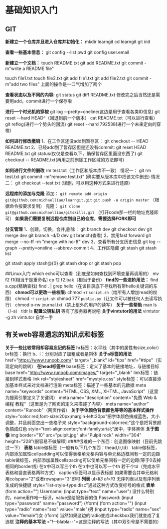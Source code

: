  # 基础知识入门
## GIT
__新建立一个仓库并且进入仓库并初始化：__
mkdir learngit
cd learngit
git init

__查看一些基本信息：__
git config --list
pwd
git config user.email

__新建立一个文档：__
touch README.txt
git add README.txt
git commit -m"write a README file"

touch file1.txt
touch file2.txt
git add file1.txt
git add file2.txt
git commit -m"add two files"
上面的操作是一口气增加了两个

__查看状态以及不同的内容:__
git status
git diff README.txt
修改完之后当然还是需要用add，commit进行一个保存啦

__进行一个时光机的穿梭__
git log --pretty=oneline(这边是用于查看各类ID信息)
git reset --hard HEAD^（回退到前一个版本）
cat README.txt（可以进行查看）
git reflog(进行一个势头的回流)
git reset --hard 792538(进行一个未来定向的穿梭)

__如何进行修改撤销__
1、在工作区还没add到暂存区：
git checkout -- HEAD README.txt
2、已经add到了暂存区但是还没有commit:
git reset HEAD README.txt
git status(仅仅是查看以下，确保暂存区里面没东西了)
git checkout -- README.txt(再用之前删除工作区域的方法即可)

__如何进行文件的删改__
rm test.txt（工作区和版本库不一致）
情况一：
git rm test.txt
git commit -m"remove test.txt"
(确实要从版本库中把该文件删去)
情况二：
git checkout --test.txt
(误删，可以用这种方式来进行还原)

__远程库的添加与克隆__
添加：
`git remote add origin git@github.com:michaelliao/learngit.git`
`git push -u origin master`
（根据命令按要求复制）
克隆：
`git clone git@github.com:michaelliao/gitskills.git`
（打开code那一栏的地址克隆即可）
__如果我们需要复制远程仓库到自己的仓库，需要选择FORK即可__

__分支管理__
1、创建，切换，合并,删除：
git branch dev
git checkout dev
git merge dev
git branch -d/D dev
git branch(查看)
2、禁用fast forward
git merge --no-ff -m "merge with no-ff" dev
3、查看所有分支历史信息
git log --graph --pretty=oneline --abbrev-commit
4、工作区隐藏
git stash
git stash list

git stash apply stash@{0}
git stash drop
or
git stash pop 

##Linux入门
which echo可以查看（到底是如何查找到环境变量再调用的）
mv f2 f1(相当于是重命名)
cp f2 f2.bak（相当于备份）
__find的一些进阶用法：__
find a.cpp(精确查找)
find . | grep hello（在该目录底下寻找所有带hello关键词的东西）
__chmod可以更改一些权限:__
chmod +r `script.sh`（给所有人增加read的权限）
chmod -r `script.sh`
chmod 777 `public.py`（让文件可以被任何人去读写执行）
chmod o-rw journal.txt（禁止组外的用户的读写）
__关于一些帮助__
man ls（/-a）
tldr ls
__配置公钥私钥__
等有了服务器再说吧
__关于vimtutor的用法__
vimtutor -g zh
vimtutor 自学一手
## 有关web容易遗忘的知识点和标签
__关于一些比较常用却容易忘记的标签__
hr标签：水平线（其中的属性有size,color）
br标签：换行
b、i：分别对应了加粗或者是斜体
__关于a标签的用法__
href="https://www.runoob.com/" 
target="_blank"
id="tips"
href="#tips"（实现定向的跳转） 
__在head标签中__
base标签：定义了基本的链接地址，与链接目标
base href="http://www.runoob.com/images/" target="_blank"
link标签：链接到样式表格
link rel="stylesheet" href="mystyle.css"
style标签：可以直接添加基本样式来对文档进行渲染
meta标签：描述了一些基本的元数据
meta name="keywords" content="HTML, CSS, XML, XHTML, JavaScript"（这里为搜索引擎定义了关键词）
meta name="description" content="免费 Web & 编程 教程"（这里是为了网页的定义来描述了内容）
meta name="author" content="Runoob"（网页作者）
__关于字体颜色背景颜色等等的基本样式操作__
style="color:red;font-size:20px;margin-left:20px"把字体颜色搞成蓝色，大小调整，并且前面空出一些格子来
style="background-color:red;"这个是把背景颜色搞成红色
style="text-align:center;font-family:arial;"居中，字体黑体
__关于图像__
img border="10" src="pulpit.jpg" alt="Pulpit rock" width="304" height="228"(很容易不做解释)
####很难的一个东西：创造图像映射（目前先跳过一下）
__表格__
table做标签（一般有以下几个东西：thead,tr,td）
table做标签，内部添加属性cellpadding可以使得表格单元格内容与单元格边框间有一定的边距
table做标签，内部添加属性cellspacing可以使单元格间有一定的边距(等于0去掉相同的border线)
在tr中可以写三个th
在tr中也可以写一个th 若干个td（完成水平表格和竖直表格两种方式）
caption标签可以显示表标题
如果需要合并单元格利用colspan="2"或者rowspan="3"即可
__列表__
ul>li*3
ol>li*3
无序列表以及有序列表生成的快捷键
style="list-style-type:disc"通过这种方式改变标号的格式
__表单__
(form action="")
Username: (input type="text" name="user")
没什么特别的，name用作唯一标识，value是给服务器的值
Password: (input type="password" name="password")
(/form)
(form action="")
(input type="radio" name="sex" value="male")男
(input type="radio" name="sex" value="female")女
(/form)
当然如果这边的radio变成checkbox我们就变成了复选框
__注释的基本写法__
<"!--blabla--">这是注释的写法（其中双引号是不需要的）


